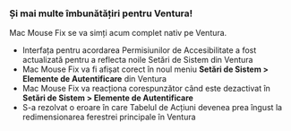 ### Și mai multe îmbunătățiri pentru Ventura!

Mac Mouse Fix se va simți acum complet nativ pe Ventura.

- Interfața pentru acordarea Permisiunilor de Accesibilitate a fost actualizată pentru a reflecta noile Setări de Sistem din Ventura
- Mac Mouse Fix va fi afișat corect în noul meniu **Setări de Sistem > Elemente de Autentificare** din Ventura
- Mac Mouse Fix va reacționa corespunzător când este dezactivat în **Setări de Sistem > Elemente de Autentificare**
- S-a rezolvat o eroare în care Tabelul de Acțiuni devenea prea îngust la redimensionarea ferestrei principale în Ventura
